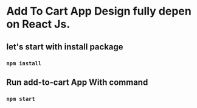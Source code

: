 # Add To Cart App Design fully depen on React Js.

## let's start with install package 
### `npm install`

## Run add-to-cart App With command
### `npm start`
